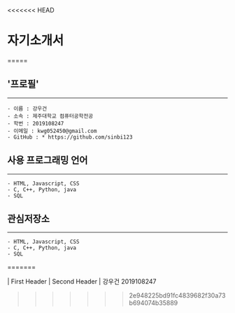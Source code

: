 <<<<<<< HEAD
# 자기소개서
=====

## '프로필'
-----
```
- 이름 : 강우건
- 소속 : 제주대학교 컴퓨터공학전공
- 학번 : 2019108247
- 이메일 : kwg052450@gmail.com
- GitHub : * https://github.com/sinbi123
```

## 사용 프로그래밍 언어
-----
```
- HTML, Javascript, CSS
- C, C++, Python, java
- SQL
```

## 관심저장소
-----
```
- HTML, Javascript, CSS
- C, C++, Python, java
- SQL
```
=======

| First Header | Second Header |
강우건
2019108247
>>>>>>> 2e948225bd91fc4839682f30a73b694074b35889
